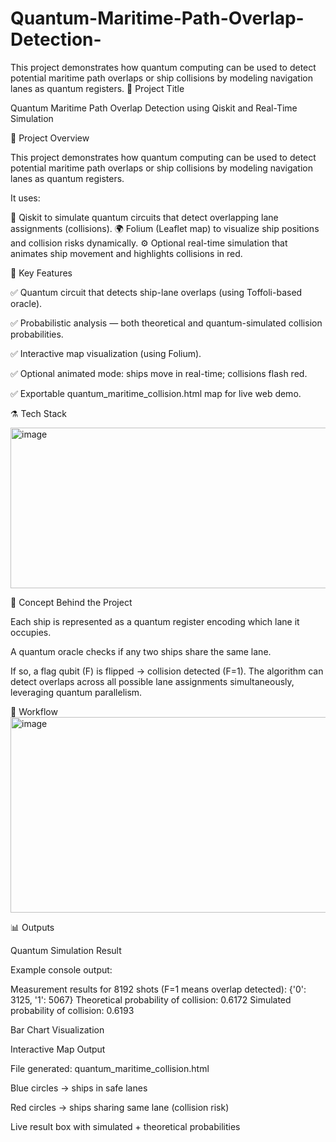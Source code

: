 # Quantum-Maritime-Path-Overlap-Detection-
This project demonstrates how quantum computing can be used to detect potential maritime path overlaps or ship collisions by modeling navigation lanes as quantum registers.
🚀 Project Title

Quantum Maritime Path Overlap Detection using Qiskit and Real-Time Simulation

🧭 Project Overview

This project demonstrates how quantum computing can be used to detect potential maritime path overlaps or ship collisions by modeling navigation lanes as quantum registers.

It uses:

🧠 Qiskit to simulate quantum circuits that detect overlapping lane assignments (collisions).
🌍 Folium (Leaflet map) to visualize ship positions and collision risks dynamically.
⚙️ Optional real-time simulation that animates ship movement and highlights collisions in red.

🧩 Key Features

✅ Quantum circuit that detects ship-lane overlaps (using Toffoli-based oracle).

✅ Probabilistic analysis — both theoretical and quantum-simulated collision probabilities.

✅ Interactive map visualization (using Folium).

✅ Optional animated mode: ships move in real-time; collisions flash red.

✅ Exportable quantum_maritime_collision.html map for live web demo.

⚗️ Tech Stack

<img width="650" height="257" alt="image" src="https://github.com/user-attachments/assets/814d4eeb-5bda-4a7c-bbfb-c11889ca671c" />

🧠 Concept Behind the Project

Each ship is represented as a quantum register encoding which lane it occupies.

A quantum oracle checks if any two ships share the same lane.

If so, a flag qubit (F) is flipped → collision detected (F=1).
The algorithm can detect overlaps across all possible lane assignments simultaneously, leveraging quantum parallelism. 

🧮 Workflow
<img width="645" height="313" alt="image" src="https://github.com/user-attachments/assets/c9037f61-2e19-4d50-80bd-94a24945c4bf" />


📊 Outputs

Quantum Simulation Result

Example console output:

Measurement results for 8192 shots (F=1 means overlap detected):
{'0': 3125, '1': 5067}
Theoretical probability of collision: 0.6172
Simulated probability of collision: 0.6193


Bar Chart Visualization

Interactive Map Output

File generated: quantum_maritime_collision.html

Blue circles → ships in safe lanes

Red circles → ships sharing same lane (collision risk)

Live result box with simulated + theoretical probabilities
